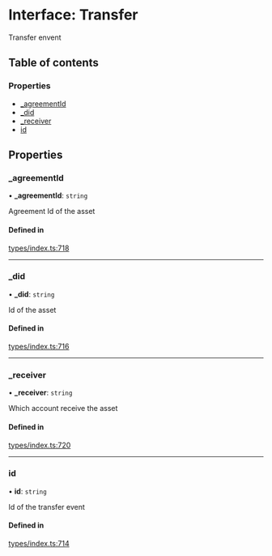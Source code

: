 # Interface: Transfer

Transfer envent

## Table of contents

### Properties

- [\_agreementId](Transfer.md#_agreementid)
- [\_did](Transfer.md#_did)
- [\_receiver](Transfer.md#_receiver)
- [id](Transfer.md#id)

## Properties

### \_agreementId

• **\_agreementId**: `string`

Agreement Id of the asset

#### Defined in

[types/index.ts:718](https://github.com/nevermined-io/components-catalog/blob/55c8594/lib/src/types/index.ts#L718)

___

### \_did

• **\_did**: `string`

Id of the asset

#### Defined in

[types/index.ts:716](https://github.com/nevermined-io/components-catalog/blob/55c8594/lib/src/types/index.ts#L716)

___

### \_receiver

• **\_receiver**: `string`

Which account receive the asset

#### Defined in

[types/index.ts:720](https://github.com/nevermined-io/components-catalog/blob/55c8594/lib/src/types/index.ts#L720)

___

### id

• **id**: `string`

Id of the transfer event

#### Defined in

[types/index.ts:714](https://github.com/nevermined-io/components-catalog/blob/55c8594/lib/src/types/index.ts#L714)
